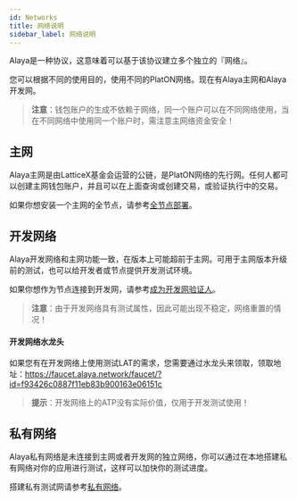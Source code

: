```yaml
---
id: Networks
title: 网络说明
sidebar_label: 网络说明
---
```


Alaya是一种协议，这意味着可以基于该协议建立多个独立的『网络』。

您可以根据不同的使用目的，使用不同的PlatON网络。现在有Alaya主网和Alaya开发网。

> **注意**：钱包账户的生成不依赖于网络，同一个账户可以在不同网络使用，当在不同网络中使用同一个账户时，需注意主网络资金安全！

## 主网
Alaya主网是由LatticeX基金会运营的公链，是PlatON网络的先行网。任何人都可以创建主网钱包账户，并且可以在上面查询或创建交易，或验证执行中的交易。

如果你想安装一个主网的全节点，请参考[全节点部署](/alaya-devdocs/zh-CN/Run_a_fullnode)。

## 开发网络
Alaya开发网络和主网功能一致，在版本上可能超前于主网。可用于主网版本升级前的测试，也可以给开发者或节点提供开发测试环境。

如果你想作为节点连接到开发网，请参考[成为开发网验证人](/alaya-devdocs/zh-CN/Run_a_dev_node)。

> **注意**：由于开发网络具有测试属性，因此可能出现不稳定，网络重置的情况！

#### 开发网络水龙头

如果您有在开发网络上使用测试LAT的需求，您需要通过水龙头来领取，领取地址：<https://faucet.alaya.network/faucet/?id=f93426c0887f11eb83b900163e06151c>

> **提示**：开发网络上的ATP没有实际价值，仅用于开发测试使用！

## 私有网络
Alaya私有网络是未连接到主网或者开发网的独立网络，你可以通过在本地搭建私有网络对你的应用进行测试，这样可以加快你的测试进度。

搭建私有测试网请参考[私有网络](/alaya-devdocs/zh-CN/Private_network)。
